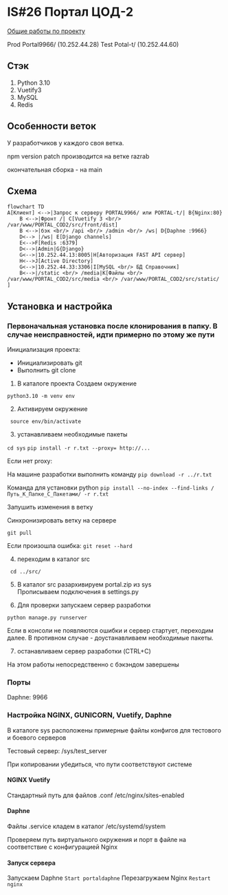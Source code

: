 # IS#26 Портал ЦОД-2

[Общие работы по проекту](/COD2/PORTAL_COD2/projects/22)


Prod Portal9966/ (10.252.44.28)
Test Potal-t/ (10.252.44.60)

## Стэк ##
1. Python 3.10
2. Vuetify3
3. MySQL
4. Redis

## Особенности веток ##
У разработчиков у каждого своя ветка.

npm version patch производится на ветке razrab

окончательная сборка - на main
## Схема ##



```mermaid
flowchart TD
A[Клиент] <-->|Запрос к серверу PORTAL9966/ или PORTAL-t/| B{Nginx:80}   
    B <-->|Фронт /| C[Vuetify 3 <br/> /var/www/PORTAL_COD2/src/front/dist]     
    B <-->|бэк <br/> /api <br/> /admin <br/> /ws| D{Daphne :9966}
    D<--> |/ws| E[Django channels]
    E<-->F[Redis :6379]
    D<-->|Admin|G{Django}
    G<-->|10.252.44.13:8005|H[Авторизация FAST API сервер]
    H<-->J[Active Directory]
    G<-->|10.252.44.33:3306|I[MySQL <br/> БД Справочник]
    B<-->|/static <br/> /media|K[Файлы <br/> /var/www/PORTAL_COD2/src/media <br/> /var/www/PORTAL_COD2/src/static/ ]
```

## Установка и настройка ##

### Первоначальная установка после клонирования в папку. В случае неисправностей, идти примерно по этому же пути ###

Инициализация проекта:

- Инициализировать git
- Выполнить git clone

1. В каталоге проекта Создаем окружение

``` python3.10 -m venv env ```

2. Активируем окружение

``` source env/bin/activate```

3. устанавливаем необходимые пакеты

``` cd sys ```
```pip install -r r.txt --proxy= http://...```

Если нет proxy:

На машине разработки выполнить команду ```pip download -r ../r.txt```

Команда для установки python 
```pip install --no-index --find-links /Путь_К_Папке_С_Пакетами/ -r r.txt```

Запушить изменения в ветку 

Синхронизировать ветку на сервере

``` git pull ```

Если произошла ошибка: ``` git reset --hard ```

4. переходим в каталог src 

``` cd ../src/```

5. В каталог src разархивируем portal.zip из sys  
    Прописываем подключения в settings.py
    

6. Для проверки запускаем сервер разработки

```python manage.py runserver```

Если в консоли не появляются ошибки и сервер стартует, переходим далее. В противном случае - доустанавливаем необходимые пакеты.

 7. останавливаем сервер разработки (CTRL+C)

На этом работы непосредственно с бэкэндом завершены
### Порты ###
  Daphne: 9966

###  Настройка NGINX, GUNICORN, Vuetify, Daphne ###
 В каталоге sys расположены примерные файлы конфигов для тестового и боевого серверов
 
 Тестовый сервер: /sys/test_server

При копировании убедиться, что пути соответствуют системе
 #### NGINX Vuetify ####
 Стандартный путь для файлов .conf 
 /etc/nginx/sites-enabled


#### Daphne ####
Файлы .service кладем в каталог /etc/systemd/system

Проверяем путь виртуального окружения и порт в файле на соответствие с конфигурацией Nginx

#### Запуск сервера ####
Запускаем Daphne ``` Start portaldaphne ```
Перезагружаем Nginx ``` Restart nginx ```